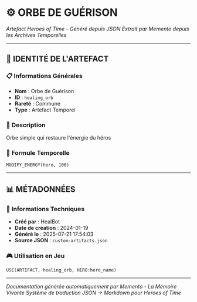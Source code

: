 # ⚙️ **ORBE DE GUÉRISON**
*Artefact Heroes of Time - Généré depuis JSON*
*Extrait par Memento depuis les Archives Temporelles*

---

## 🌟 **IDENTITÉ DE L'ARTEFACT**

### 📋 **Informations Générales**
- **Nom** : Orbe de Guérison
- **ID** : `healing_orb`
- **Rareté** : Commune
- **Type** : Artefact Temporel

### 📖 **Description**
Orbe simple qui restaure l'énergie du héros


### 🔮 **Formule Temporelle**
```hots
MODIFY_ENERGY(hero, 100)
```

---

## 📊 **MÉTADONNÉES**

### 🔧 **Informations Techniques**
- **Créé par** : HealBot
- **Date de création** : 2024-01-19
- **Généré le** : 2025-07-21 17:54:03
- **Source JSON** : `custom-artifacts.json`

### 🎮 **Utilisation en Jeu**
```hots
USE(ARTIFACT, healing_orb, HERO:hero_name)
```

---

*Documentation générée automatiquement par Memento - La Mémoire Vivante*
*Système de traduction JSON → Markdown pour Heroes of Time*
